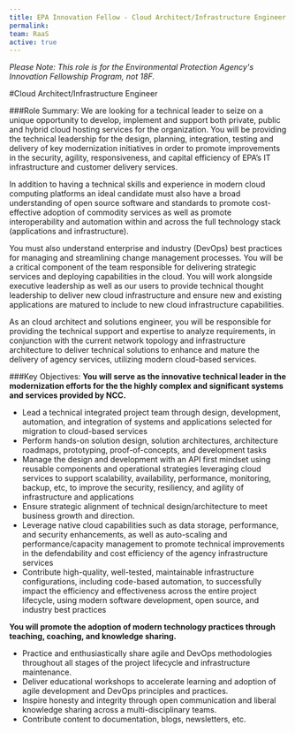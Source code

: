 ```yaml
---
title: EPA Innovation Fellow - Cloud Architect/Infrastructure Engineer
permalink:
team: RaaS
active: true
---
```


*Please Note: This role is for the Environmental Protection Agency's Innovation Fellowship Program, not 18F.*

#Cloud Architect/Infrastructure Engineer

###Role Summary:
We are looking for a technical leader to seize on a unique opportunity to develop, implement and support both private, public and hybrid cloud hosting services for the organization. You will be providing the technical leadership for the design, planning, integration, testing and delivery of key modernization initiatives in order to promote improvements in the security, agility, responsiveness, and capital efficiency of EPA’s IT infrastructure and customer delivery services.

In addition to having a technical skills and experience in modern cloud computing platforms an ideal candidate must also have a broad understanding of open source software and standards to promote cost-effective adoption of commodity services as well as promote interoperability and automation within and across the full technology stack (applications and infrastructure).

You must also understand enterprise and industry (DevOps) best practices for managing and streamlining change management processes. You will be a critical component of the team responsible for delivering strategic services and deploying capabilities in the cloud. You will work alongside executive leadership as well as our users to provide technical thought leadership to deliver new cloud infrastructure and ensure new and existing applications are matured to include to new cloud infrastructure capabilities.

As an cloud architect and solutions engineer, you will be responsible for providing the technical support and expertise to analyze requirements, in conjunction with the current network topology and infrastructure architecture to deliver technical solutions to enhance and mature the delivery of agency services, utilizing modern cloud-based services.

###Key Objectives:
**You will serve as the innovative technical leader in the modernization efforts for the the highly complex and significant systems and services provided by NCC.**
- Lead a technical integrated project team through design, development, automation, and integration of systems and applications selected for migration to cloud-based services
- Perform hands-on solution design, solution architectures, architecture roadmaps, prototyping, proof-of-concepts, and development tasks
- Manage the design and development with an API first mindset using reusable components and operational strategies leveraging cloud services to support scalability, availability, performance, monitoring, backup, etc, to improve the security, resiliency, and agility of infrastructure and applications
- Ensure strategic alignment of technical design/architecture to meet business growth and direction.
- Leverage native cloud capabilities such as data storage, performance, and security enhancements, as well as auto-scaling and performance/capacity management to promote technical improvements in the defendability and cost efficiency of the agency infrastructure services
- Contribute high-quality, well-tested, maintainable infrastructure configurations, including code-based automation, to successfully impact the efficiency and effectiveness across the entire project lifecycle, using modern software development, open source, and industry best practices

**You will promote the adoption of modern technology practices through teaching, coaching, and knowledge sharing.**
- Practice and enthusiastically share agile and DevOps methodologies throughout all stages of the project lifecycle and infrastructure maintenance.
- Deliver educational workshops to accelerate learning and adoption of agile development and DevOps principles and practices.
- Inspire honesty and integrity through open communication and liberal knowledge sharing across a multi-disciplinary teams.
- Contribute content to documentation, blogs, newsletters, etc.



